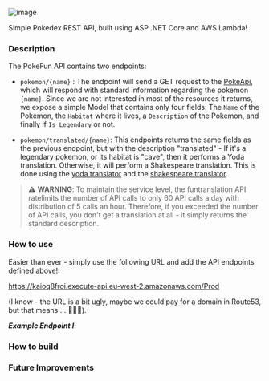 
![image](https://user-images.githubusercontent.com/66834055/130873494-3af1a296-cb60-4364-9a4c-f806db226954.png)

Simple Pokedex REST API, built using ASP .NET Core and AWS Lambda!

### Description

The PokeFun API contains two endpoints:

- `pokemon/{name}` : The endpoint will send a GET request to the [PokeApi](https://pokeapi.co/), which will respond with standard information regarding the pokemon `{name}`. Since we are not interested in most of the resources it returns, we expose a simple Model that contains only four fields: The `Name` of the Pokemon, the `Habitat` where it lives, a `Description` of the Pokemon, and finally if `Is_Legendary` or not. 

- `pokemon/translated/{name}`: This endpoints returns the same fields as the previous endpoint, but with the description "translated" - If it's a legendary pokemon, or its habitat is "cave", then it performs a Yoda translation. Otherwise, it will perform a Shakespeare translation. This is done using the [yoda translator](https://funtranslations.com/api/yoda) and the [shakespeare translator](https://funtranslations.com/api/shakespeare). 

> :warning: **WARNING**: To maintain the service level, the funtranslation API ratelimits the number of API calls to only 60 API calls a day with distribution of 5 calls an hour. Therefore, if you exceeded the number of API calls, you don't get a translation at all - it simply returns the standard description.


### How to use

Easier than ever - simply use the following URL and add the API endpoints defined above!:

https://kaioq8froi.execute-api.eu-west-2.amazonaws.com/Prod

(I know - the URL is a bit ugly, maybe we could pay for a domain in Route53, but that means ... 💸💸💸). 

**_Example Endpoint I_**:



### How to build

### Future Improvements
